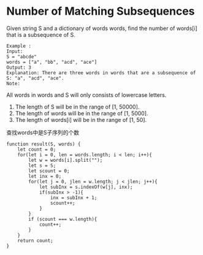# Number of Matching Subsequences
Given string S and a dictionary of words words, find the number of words[i] that is a subsequence of S.

````
Example :
Input: 
S = "abcde"
words = ["a", "bb", "acd", "ace"]
Output: 3
Explanation: There are three words in words that are a subsequence of S: "a", "acd", "ace".
Note:
````

All words in words and S will only consists of lowercase letters.

1. The length of S will be in the range of [1, 50000].
2. The length of words will be in the range of [1, 5000].
3. The length of words[i] will be in the range of [1, 50].

查找words中是S子序列的个数

```apple js
function result(S, words) {
    let count = 0;
    for(let i = 0, len = words.length; i < len; i++){
        let w = words[i].split("");
        let s = S;
        let scount = 0;
        let inx = 0;
        for(let j = 0, jlen = w.length; j < jlen; j++){
            let subInx = s.indexOf(w[j], inx);
            if(subInx > -1){
                inx = subInx + 1;
                scount++;
            }
        }
        if (scount === w.length){
            count++;
        }
    }
    return count;
}
```